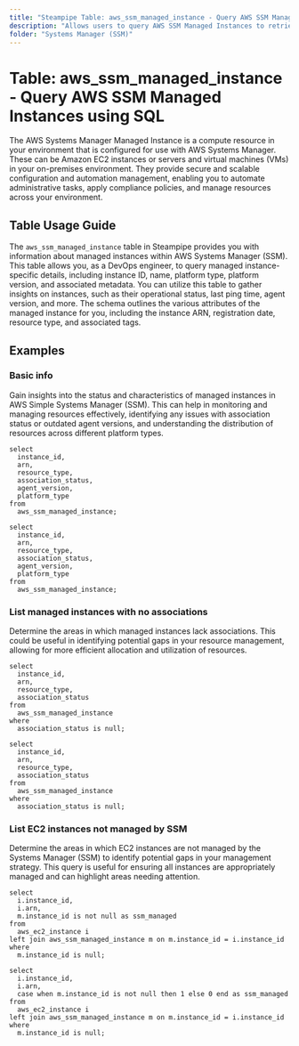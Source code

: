 ```yaml
---
title: "Steampipe Table: aws_ssm_managed_instance - Query AWS SSM Managed Instances using SQL"
description: "Allows users to query AWS SSM Managed Instances to retrieve their configuration and status information."
folder: "Systems Manager (SSM)"
---
```


# Table: aws_ssm_managed_instance - Query AWS SSM Managed Instances using SQL

The AWS Systems Manager Managed Instance is a compute resource in your environment that is configured for use with AWS Systems Manager. These can be Amazon EC2 instances or servers and virtual machines (VMs) in your on-premises environment. They provide secure and scalable configuration and automation management, enabling you to automate administrative tasks, apply compliance policies, and manage resources across your environment.

## Table Usage Guide

The `aws_ssm_managed_instance` table in Steampipe provides you with information about managed instances within AWS Systems Manager (SSM). This table allows you, as a DevOps engineer, to query managed instance-specific details, including instance ID, name, platform type, platform version, and associated metadata. You can utilize this table to gather insights on instances, such as their operational status, last ping time, agent version, and more. The schema outlines the various attributes of the managed instance for you, including the instance ARN, registration date, resource type, and associated tags.

## Examples

### Basic info
Gain insights into the status and characteristics of managed instances in AWS Simple Systems Manager (SSM). This can help in monitoring and managing resources effectively, identifying any issues with association status or outdated agent versions, and understanding the distribution of resources across different platform types.

```sql+postgres
select
  instance_id,
  arn,
  resource_type,
  association_status,
  agent_version,
  platform_type
from
  aws_ssm_managed_instance;
```

```sql+sqlite
select
  instance_id,
  arn,
  resource_type,
  association_status,
  agent_version,
  platform_type
from
  aws_ssm_managed_instance;
```

### List managed instances with no associations
Determine the areas in which managed instances lack associations. This could be useful in identifying potential gaps in your resource management, allowing for more efficient allocation and utilization of resources.

```sql+postgres
select
  instance_id,
  arn,
  resource_type,
  association_status
from
  aws_ssm_managed_instance
where
  association_status is null;
```

```sql+sqlite
select
  instance_id,
  arn,
  resource_type,
  association_status
from
  aws_ssm_managed_instance
where
  association_status is null;
```


### List EC2 instances not managed by SSM
Determine the areas in which EC2 instances are not managed by the Systems Manager (SSM) to identify potential gaps in your management strategy. This query is useful for ensuring all instances are appropriately managed and can highlight areas needing attention.

```sql+postgres
select
  i.instance_id,
  i.arn,
  m.instance_id is not null as ssm_managed
from
  aws_ec2_instance i
left join aws_ssm_managed_instance m on m.instance_id = i.instance_id
where 
  m.instance_id is null;
```

```sql+sqlite
select
  i.instance_id,
  i.arn,
  case when m.instance_id is not null then 1 else 0 end as ssm_managed
from
  aws_ec2_instance i
left join aws_ssm_managed_instance m on m.instance_id = i.instance_id
where 
  m.instance_id is null;
```